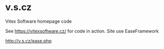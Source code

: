 # v.s.cz
Vitex Software homepage code

See https://vitexsoftware.cz/ for code in action. Site use EaseFramework 

http://v.s.cz/ease.php


